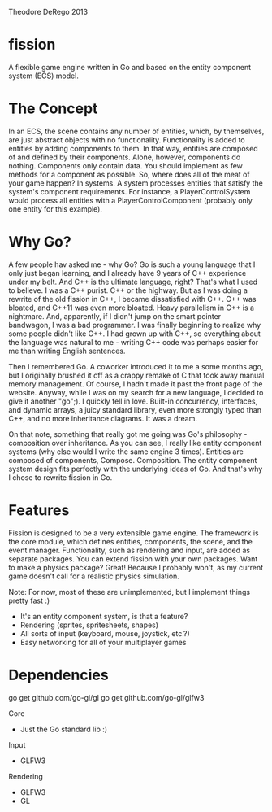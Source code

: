 Theodore DeRego
2013

fission
=======

A flexible game engine written in Go and based on the entity component system (ECS) model.

The Concept
===========

In an ECS, the scene contains any number of entities, which, by themselves, are just abstract objects with no functionality. Functionality is added to entities by adding components to them. In that way, entities are composed of and defined by their components. Alone, however, components do nothing. Components only contain data. You should implement as few methods for a component as possible. So, where does all of the meat of your game happen? In systems. A system processes entities that satisfy the system's component requirements. For instance, a PlayerControlSystem would process all entities with a PlayerControlComponent (probably only one entity for this example).

Why Go?
=======

A few people hav asked me - why Go? Go is such a young language that I only just began learning, and I already have 9 years of C++ experience under my belt. And C++ is the ultimate language, right? That's what I used to believe. I was a C++ purist. C++ or the highway. But as I was doing a rewrite of the old fission in C++, I became dissatisfied with C++. C++ was bloated, and C++11 was even more bloated. Heavy parallelism in C++ is a nightmare. And, apparently, if I didn't jump on the smart pointer bandwagon, I was a bad programmer. I was finally beginning to realize why some people didn't like C++. I had grown up with C++, so everything about the language was natural to me - writing C++ code was perhaps easier for me than writing English sentences.

Then I remembered Go. A coworker introduced it to me a some months ago, but I originally brushed it off as a crappy remake of C that took away manual memory management. Of course, I hadn't made it past the front page of the website. Anyway, while I was on my search for a new language, I decided to give it another "go";). I quickly fell in love. Built-in concurrency, interfaces, and dynamic arrays, a juicy standard library, even more strongly typed than C++, and no more inheritance diagrams. It was a dream.

On that note, something that really got me going was Go's philosophy - composition over inheritance. As you can see, I really like entity component systems (why else would I write the same engine 3 times). Entities are composed of components, Compose. Composition. The entity component system design fits perfectly with the underlying ideas of Go. And that's why I chose to rewrite fission in Go.

Features
========

Fission is designed to be a very extensible game engine. The framework is the core module, which defines entities, components, the scene, and the event manager. Functionality, such as rendering and input, are added as separate packages. You can extend fission with your own packages. Want to make a physics package? Great! Because I probably won't, as my current game doesn't call for a realistic physics simulation.

Note: For now, most of these are unimplemented, but I implement things pretty fast :)

 - It's an entity component system, is that a feature?
 - Rendering (sprites, spritesheets, shapes)
 - All sorts of input (keyboard, mouse, joystick, etc.?)
 - Easy networking for all of your multiplayer games

Dependencies
============

go get github.com/go-gl/gl
go get github.com/go-gl/glfw3

Core
 - Just the Go standard lib :)

Input
 - GLFW3

Rendering
 - GLFW3
 - GL
